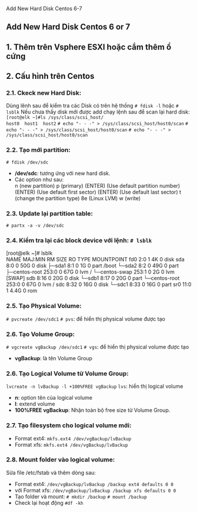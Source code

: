 Add New Hard Disk Centos 6-7

## Add New Hard Disk Centos 6 or 7
## 1. Thêm trên Vsphere ESXI hoặc cắm thêm ổ cứng
## 2. Cấu hình trên Centos  
### 2.1. Ckeck new Hard Disk:
Dùng lênh sau để kiểm tra các Disk có trên hệ thống `# fdisk -l` hoặc `# lsblk`
Nếu chưa thấy disk mới được add chạy lệnh sau để scan lại hard disk:
`[root@elk ~]#ls /sys/class/scsi_host/`  
`host0  host1  host2`
`# echo "- - -" > /sys/class/scsi_host/host0/scan`
`# echo "- - -" > /sys/class/scsi_host/host0/scan`
`# echo "- - -" > /sys/class/scsi_host/host0/scan`
### 2.2. Tạo mới partition:
`# fdisk /dev/sdc`
- **/dev/sdc**: tương ứng với new hard disk.  
- Các option như sau:  
n (new partition)
p (primary)
(ENTER) (Use default partition number)
(ENTER) (Use default first sector)
(ENTER) (Use default last sector)
t (change the partition type)
8e (Linux LVM)
w (write)
### 2.3. Update lại partition table:
`# partx -a -v /dev/sdc`
### 2.4. Kiểm tra lại các block device với lệnh: `# lsblk`  
[root@elk ~]# lsblk  
NAME            MAJ:MIN RM  SIZE RO TYPE MOUNTPOINT
fd0               2:0    1    4K  0 disk
sda               8:0    0   50G  0 disk
├─sda1            8:1    0    1G  0 part /boot
└─sda2            8:2    0   49G  0 part
  ├─centos-root 253:0    0   67G  0 lvm  /
 └─centos-swap 253:1    0    2G  0 lvm  [SWAP]
sdb               8:16   0   20G  0 disk
└─sdb1            8:17   0   20G  0 part
 └─centos-root 253:0    0   67G  0 lvm  /
sdc               8:32   0   16G  0 disk
└─sdc1            8:33   0   16G  0 part
sr0              11:0    1  4.4G  0 rom
### 2.5. Tạo Physical Volume:
`# pvcreate /dev/sdc1`
`# pvs`: để hiển thị physical volume được tạo
### 2.6. Tạo Volume Group:
`# vgcreate vgBackup /dev/sdc1`
`# vgs`: để hiển thị physical volume được tạo
- **vgBackup**: là tên Volume Group
### 2.6. Tạo Logical Volume từ Volume Group:
`lvcreate -n lvBackup -l +100%FREE vgBackup`
`lvs`: hiển thị logical volume 
- **n**: option tên của logical volume
- **l**: extend volume
- **100%FREE vgBackup**: Nhận toàn bộ free size từ Volume Group.
### 2.7. Tạo filesystem cho logical volume mới:
- Format ext4: `mkfs.ext4 /dev/vgBackup/lvBackup`
- Format xfs: `mkfs.ext4 /dev/vgBackup/lvBackup`
### 2.8. Mount folder vào logical volume:
Sửa file /etc/fstab và thêm dòng sau:
- Format ext4: `/dev/vgBackup/lvBackup /backup ext4 defaults 0 0`
- với Format xfs: `/dev/vgBackup/lvBackup /backup xfs defaults 0 0`
- Tạo folder và mount:
`# mkdir /backup`
`# mount /backup`
- Check lại hoạt động `#df -kh`
